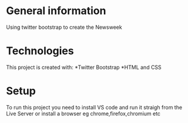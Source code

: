 # General information

Using twitter bootstrap to create the Newsweek

# Technologies

This project is created with:
*Twitter Bootstrap
*HTML and CSS

# Setup

To run this project you need to install VS code and run it straigh from the Live Server or install a browser eg chrome,firefox,chromium etc
